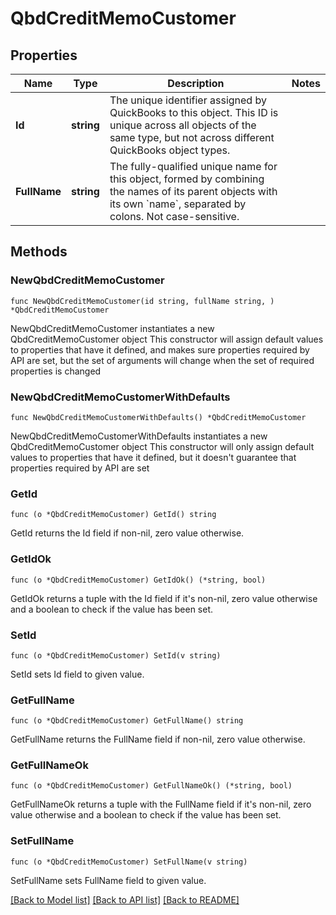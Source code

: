 # QbdCreditMemoCustomer

## Properties

Name | Type | Description | Notes
------------ | ------------- | ------------- | -------------
**Id** | **string** | The unique identifier assigned by QuickBooks to this object. This ID is unique across all objects of the same type, but not across different QuickBooks object types. | 
**FullName** | **string** | The fully-qualified unique name for this object, formed by combining the names of its parent objects with its own &#x60;name&#x60;, separated by colons. Not case-sensitive. | 

## Methods

### NewQbdCreditMemoCustomer

`func NewQbdCreditMemoCustomer(id string, fullName string, ) *QbdCreditMemoCustomer`

NewQbdCreditMemoCustomer instantiates a new QbdCreditMemoCustomer object
This constructor will assign default values to properties that have it defined,
and makes sure properties required by API are set, but the set of arguments
will change when the set of required properties is changed

### NewQbdCreditMemoCustomerWithDefaults

`func NewQbdCreditMemoCustomerWithDefaults() *QbdCreditMemoCustomer`

NewQbdCreditMemoCustomerWithDefaults instantiates a new QbdCreditMemoCustomer object
This constructor will only assign default values to properties that have it defined,
but it doesn't guarantee that properties required by API are set

### GetId

`func (o *QbdCreditMemoCustomer) GetId() string`

GetId returns the Id field if non-nil, zero value otherwise.

### GetIdOk

`func (o *QbdCreditMemoCustomer) GetIdOk() (*string, bool)`

GetIdOk returns a tuple with the Id field if it's non-nil, zero value otherwise
and a boolean to check if the value has been set.

### SetId

`func (o *QbdCreditMemoCustomer) SetId(v string)`

SetId sets Id field to given value.


### GetFullName

`func (o *QbdCreditMemoCustomer) GetFullName() string`

GetFullName returns the FullName field if non-nil, zero value otherwise.

### GetFullNameOk

`func (o *QbdCreditMemoCustomer) GetFullNameOk() (*string, bool)`

GetFullNameOk returns a tuple with the FullName field if it's non-nil, zero value otherwise
and a boolean to check if the value has been set.

### SetFullName

`func (o *QbdCreditMemoCustomer) SetFullName(v string)`

SetFullName sets FullName field to given value.



[[Back to Model list]](../README.md#documentation-for-models) [[Back to API list]](../README.md#documentation-for-api-endpoints) [[Back to README]](../README.md)


